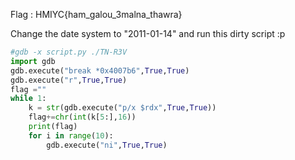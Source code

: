 Flag : HMIYC{ham_galou_3malna_thawra}

Change the date system to "2011-01-14" and run this dirty script :p 

```python
#gdb -x script.py ./TN-R3V
import gdb
gdb.execute("break *0x4007b6",True,True)
gdb.execute("r",True,True)	
flag =""
while 1:
	k = str(gdb.execute("p/x $rdx",True,True))
	flag+=chr(int(k[5:],16))
	print(flag)
	for i in range(10):
		gdb.execute("ni",True,True)

```
